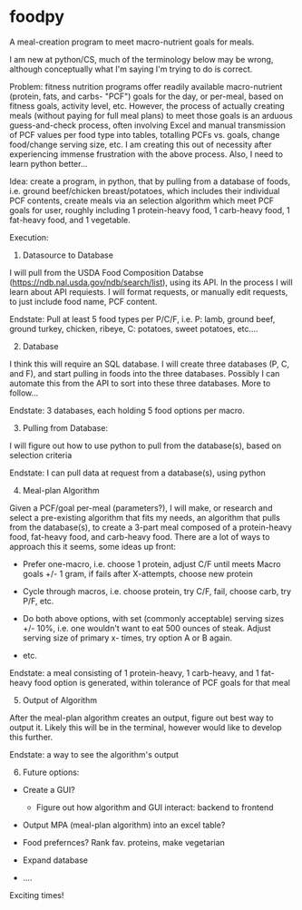# foodpy
A meal-creation program to meet macro-nutrient goals for meals.

I am new at python/CS, much of the terminology below may be wrong, although conceptually what I'm saying I'm trying to do is correct.

Problem: fitness nutrition programs offer readily available macro-nutrient (protein, fats, and carbs- "PCF") goals for the day, or per-meal, based on fitness goals, activity level, etc. However, the process of actually creating meals (without paying for full meal plans) to meet those goals is an arduous guess-and-check process, often involving Excel and manual transmission of PCF values per food type into tables, totalling PCFs vs. goals, change food/change serving size, etc. I am creating this out of necessity after experiencing immense frustration with the above process. Also, I need to learn python better...

Idea: create a program, in python, that by pulling from a database of foods, i.e. ground beef/chicken breast/potatoes, which includes their individual PCF contents, create meals via an selection algorithm which meet PCF goals for user, roughly including 1 protein-heavy food, 1 carb-heavy food, 1 fat-heavy food, and 1 vegetable.

Execution:

1) Datasource to Database

I will pull from the USDA Food Composition Databse (https://ndb.nal.usda.gov/ndb/search/list), using its API. In the process I will learn about API requiests. I will format requests, or manually edit requests, to just include food name, PCF content. 

Endstate: Pull at least 5 food types per P/C/F, i.e. P: lamb, ground beef, ground turkey, chicken, ribeye, C: potatoes, sweet potatoes, etc....

2) Database

I think this will require an SQL database. I will create three databases (P, C, and F), and start pulling in foods into the three databases. Possibly I can automate this from the API to sort into these three databases. More to follow... 

Endstate: 3 databases, each holding 5 food options per macro. 

3) Pulling from Database:

I will figure out how to use python to pull from the database(s), based on selection criteria

Endstate: I can pull data at request from a database(s), using python

4) Meal-plan Algorithm

Given a PCF/goal per-meal (parameters?), I will make, or research and select a pre-existing algorithm that fits my needs, an algorithm that pulls from the database(s), to create a 3-part meal composed of a protein-heavy food, fat-heavy food, and carb-heavy food. There are a lot of ways to approach this it seems, some ideas up front:

- Prefer one-macro, i.e. choose 1 protein, adjust C/F until meets Macro goals +/- 1 gram, if fails after X-attempts, choose new protein

- Cycle through macros, i.e. choose protein, try C/F, fail, choose carb, try P/F, etc.

- Do both above options, with set (commonly acceptable) serving sizes +/- 10%, i.e. one wouldn't want to eat 500 ounces of steak. Adjust serving size of primary x- times, try option A or B again.

- etc.

Endstate: a meal consisting of 1 protein-heavy, 1 carb-heavy, and 1 fat-heavy food option is generated, within tolerance of PCF goals for that meal

5) Output of Algorithm

After the meal-plan algorithm creates an output, figure out best way to output it. Likely this will be in the terminal, however would like to develop this further. 

Endstate: a way to see the algorithm's output

6) Future options:

- Create a GUI?

  - Figure out how algorithm and GUI interact: backend to frontend

- Output MPA (meal-plan algorithm) into an excel table?

- Food prefernces? Rank fav. proteins, make vegetarian 

- Expand database

- ....

Exciting times! 




